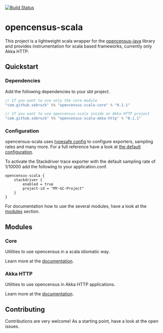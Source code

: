 [![Build Status](https://travis-ci.org/Sebruck/opencensus-scala.svg?branch=master)](https://travis-ci.org/Sebruck/opencensus-scala)
# opencensus-scala
This project is a lightweight scala wrapper for the 
[opencensus-java](https://github.com/census-instrumentation/opencensus-java) library 
and provides instrumentation for scala based frameworks, currently only Akka HTTP.

## Quickstart
### Dependencies
Add the following dependencies to your sbt project.

```scala
// If you want to use only the core module
"com.github.sebruck" %% "opencensus-scala-core" % "0.1.1" 

// If you want to use opencensus-scala inside an Akka HTTP project 
"com.github.sebruck" %% "opencensus-scala-akka-http" % "0.1.1" 
```

### Configuration
opencensus-scala uses [typesafe config](https://github.com/lightbend/config) to configure exporters,
sampling rates and many more. For a full reference have a look at 
[the default configuration](core/src/main/resources/reference.conf).

To activate the Stackdriver trace exporter with the default sampling rate of 1/10000 add the following 
to your application.conf.
```
opencensus-scala {
    stackdriver {
        enabled = true
        project-id = "MY-GC-Project"
    }
}
```

For documentation how to use the several modules, have a look at the [modules](#modules) section.

## Modules

### Core
Utilities to use opencensus in a scala idiomatic way.

Learn more at the [documentation](core/README.md).

### Akka HTTP
Utilities to use opencensus in Akka HTTP applications. 

Learn more at the [documentation](akka-http/README.md).

## Contributing
Contributions are very welcome! As a starting point, have a look at the open issues. 
